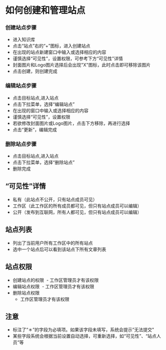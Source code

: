 # 如何创建和管理站点



### 创建站点步骤 


- 进入知识库
- 点击“站点”右的“+”图标，进入创建站点
- 在出现的站点新建窗口中输入或选择相应的内容
- 谨慎选择“可见性”，设置权限，可参考下方“可见性”详情
- 封面图片和Logo图片选择后会出现"X"图标，此时点击即可移除该图片
- 点击创建，则创建完成



### 编辑站点步骤

- 点击目标站点,进入站点
- 点击下拉菜单，选择“编辑站点”
- 在出现的窗口中输入或选择相应的内容
- 谨慎选择“可见性”，设置权限
- 若欲修改封面图片或Logo图片，点击下方移除，再进行选择
- 点击“更新”，编辑完成



### 删除站点步骤 
- 点击目标站点,进入站点
- 点击下拉菜单，选择“删除站点”
- 删除完成

## “可见性”详情
- 私有（此站点不公开，只有站点成员可见） 
- 工作区（此工作区的所有成员都可见，但只有站点成员可以编辑） 
- 公开（发布到互联网，所有人都可见，但只有站点成员可以编辑） 

## 站点列表
- 列出了当前用户所有工作区中的所有站点
- 选中一个站点后可以看到该站点下所有文章列表

## 站点权限 
- 创建站点的权限
  - 工作区管理员才有该权限
- 编辑站点权限
  - 工作区管理员才有该权限
- 删除站点权限
  - 工作区管理员才有该权限
## 注意 
- 标注了“＊”的字段为必填项。如果该字段未填写，系统会提示”无法提交"
- 某些字段系统会根据当前设置自动选择，可重新选择，如“可见性”、“站点人员”等


